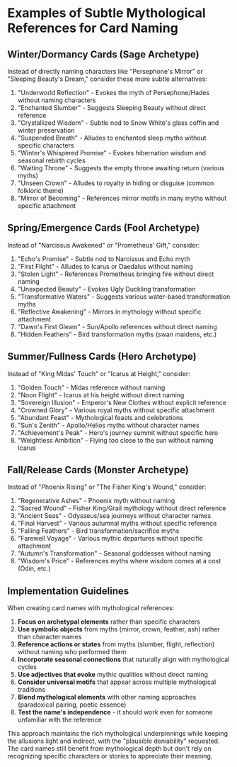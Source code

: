 # Examples of Subtle Mythological References for Card Naming

## Winter/Dormancy Cards (Sage Archetype)
Instead of directly naming characters like "Persephone's Mirror" or "Sleeping Beauty's Dream," consider these more subtle alternatives:

1. "Underworld Reflection" - Evokes the myth of Persephone/Hades without naming characters
2. "Enchanted Slumber" - Suggests Sleeping Beauty without direct reference
3. "Crystallized Wisdom" - Subtle nod to Snow White's glass coffin and winter preservation
4. "Suspended Breath" - Alludes to enchanted sleep myths without specific characters
5. "Winter's Whispered Promise" - Evokes hibernation wisdom and seasonal rebirth cycles
6. "Waiting Throne" - Suggests the empty throne awaiting return (various myths)
7. "Unseen Crown" - Alludes to royalty in hiding or disguise (common folkloric theme)
8. "Mirror of Becoming" - References mirror motifs in many myths without specific attachment

## Spring/Emergence Cards (Fool Archetype)
Instead of "Narcissus Awakened" or "Prometheus' Gift," consider:

1. "Echo's Promise" - Subtle nod to Narcissus and Echo myth
2. "First Flight" - Alludes to Icarus or Daedalus without naming
3. "Stolen Light" - References Prometheus bringing fire without direct naming
4. "Unexpected Beauty" - Evokes Ugly Duckling transformation
5. "Transformative Waters" - Suggests various water-based transformation myths
6. "Reflective Awakening" - Mirrors in mythology without specific attachment
7. "Dawn's First Gleam" - Sun/Apollo references without direct naming
8. "Hidden Feathers" - Bird transformation myths (swan maidens, etc.)

## Summer/Fullness Cards (Hero Archetype)
Instead of "King Midas' Touch" or "Icarus at Height," consider:

1. "Golden Touch" - Midas reference without naming
2. "Noon Flight" - Icarus at his height without direct naming
3. "Sovereign Illusion" - Emperor's New Clothes without explicit reference
4. "Crowned Glory" - Various royal myths without specific attachment
5. "Abundant Feast" - Mythological feasts and celebrations
6. "Sun's Zenith" - Apollo/Helios myths without character names
7. "Achievement's Peak" - Hero's journey summit without specific hero
8. "Weightless Ambition" - Flying too close to the sun without naming Icarus

## Fall/Release Cards (Monster Archetype)
Instead of "Phoenix Rising" or "The Fisher King's Wound," consider:

1. "Regenerative Ashes" - Phoenix myth without naming
2. "Sacred Wound" - Fisher King/Grail mythology without direct reference
3. "Ancient Seas" - Odysseus/sea journeys without character names
4. "Final Harvest" - Various autumnal myths without specific reference
5. "Falling Feathers" - Bird transformation/sacrifice myths
6. "Farewell Voyage" - Various mythic departures without specific attachment
7. "Autumn's Transformation" - Seasonal goddesses without naming
8. "Wisdom's Price" - References myths where wisdom comes at a cost (Odin, etc.)

## Implementation Guidelines

When creating card names with mythological references:

1. **Focus on archetypal elements** rather than specific characters
2. **Use symbolic objects** from myths (mirror, crown, feather, ash) rather than character names
3. **Reference actions or states** from myths (slumber, flight, reflection) without naming who performed them
4. **Incorporate seasonal connections** that naturally align with mythological cycles
5. **Use adjectives that evoke** mythic qualities without direct naming
6. **Consider universal motifs** that appear across multiple mythological traditions
7. **Blend mythological elements** with other naming approaches (paradoxical pairing, poetic essence)
8. **Test the name's independence** - it should work even for someone unfamiliar with the reference

This approach maintains the rich mythological underpinnings while keeping the allusions light and indirect, with the "plausible deniability" requested. The card names still benefit from mythological depth but don't rely on recognizing specific characters or stories to appreciate their meaning.